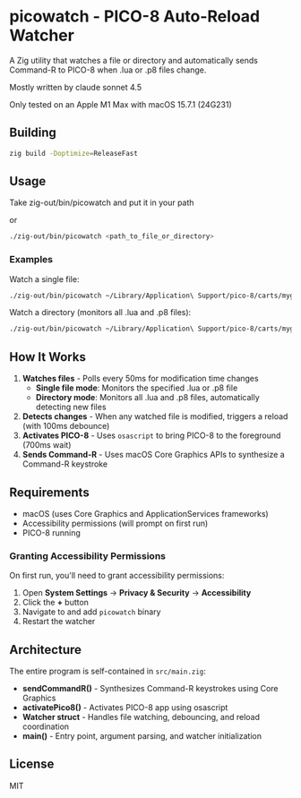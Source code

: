 # picowatch - PICO-8 Auto-Reload Watcher

A Zig utility that watches a file or directory and automatically sends Command-R to PICO-8 when .lua or .p8 files change. 

Mostly written by claude sonnet 4.5

Only tested on an Apple M1 Max with macOS 15.7.1 (24G231)

## Building

```bash
zig build -Doptimize=ReleaseFast
```

## Usage

Take zig-out/bin/picowatch and put it in your path

or

```bash
./zig-out/bin/picowatch <path_to_file_or_directory>
```

### Examples

Watch a single file:
```bash
./zig-out/bin/picowatch ~/Library/Application\ Support/pico-8/carts/mygame.p8
```

Watch a directory (monitors all .lua and .p8 files):
```bash
./zig-out/bin/picowatch ~/Library/Application\ Support/pico-8/carts/mygame/
```

## How It Works

1. **Watches files** - Polls every 50ms for modification time changes
   - **Single file mode**: Monitors the specified .lua or .p8 file
   - **Directory mode**: Monitors all .lua and .p8 files, automatically detecting new files
2. **Detects changes** - When any watched file is modified, triggers a reload (with 100ms debounce)
3. **Activates PICO-8** - Uses `osascript` to bring PICO-8 to the foreground (700ms wait)
4. **Sends Command-R** - Uses macOS Core Graphics APIs to synthesize a Command-R keystroke

## Requirements

- macOS (uses Core Graphics and ApplicationServices frameworks)
- Accessibility permissions (will prompt on first run)
- PICO-8 running

### Granting Accessibility Permissions

On first run, you'll need to grant accessibility permissions:

1. Open **System Settings** → **Privacy & Security** → **Accessibility**
2. Click the **+** button
3. Navigate to and add `picowatch` binary
4. Restart the watcher

## Architecture

The entire program is self-contained in `src/main.zig`:

- **sendCommandR()** - Synthesizes Command-R keystrokes using Core Graphics
- **activatePico8()** - Activates PICO-8 app using osascript
- **Watcher struct** - Handles file watching, debouncing, and reload coordination
- **main()** - Entry point, argument parsing, and watcher initialization

## License

MIT

